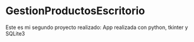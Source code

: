 # GestionProductosEscritorio
Este es mi segundo proyecto realizado:
App realizada con python, tkinter y SQLite3
